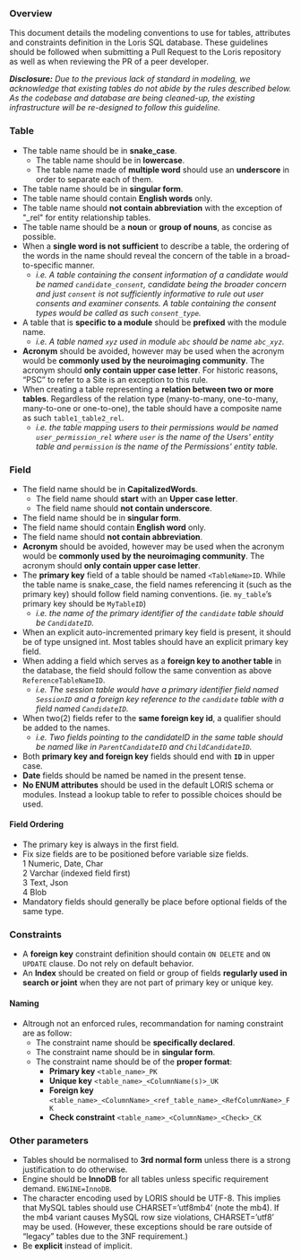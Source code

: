### Overview

This document details the modeling conventions to use for tables, attributes and constraints definition in the Loris SQL database. These guidelines should be followed when submitting a Pull Request to the Loris repository as well as when reviewing the PR of a peer developer.

***Disclosure:** Due to the previous lack of standard in modeling, we acknowledge that existing tables do not abide by the rules described below. As the codebase and database are being cleaned-up, the existing infrastructure will be re-designed to follow this guideline.*

### Table

- The table name should be in **snake_case**.  
  - The table name should be in **lowercase**.
  - The table name made of **multiple word** should use an **underscore** in order to separate each of them.
- The table name should be in **singular form**.
- The table name should contain **English words** only.
- The table name should **not contain abbreviation** with the exception of "\_rel" for entity relationship tables.
- The table name should be a **noun** or **group of nouns**, as concise as possible.
- When a **single word is not sufficient** to describe a table, the ordering of the words in the name should reveal the concern of the table in a broad-to-specific manner. 
  - *i.e. A table containing the consent information of a candidate would be named `candidate_consent`, candidate being the broader concern and just `consent` is not sufficiently informative to rule out user consents and examiner consents. A table containing the consent types would be called as such `consent_type`.*
- A table that is **specific to a module** should be **prefixed** with the module name.
  - *i.e. A table named `xyz` used in module `abc` should be name `abc_xyz`.*
- **Acronym** should be avoided, however may be used when the acronym would be **commonly used by the neuroimaging community**. The acronym should **only contain upper case letter**. For historic reasons, “PSC” to refer to a Site is an exception to this rule.
- When creating a table representing a **relation between two or more tables**. Regardless of the relation type (many-to-many, one-to-many, many-to-one or one-to-one), the table should have a composite name as such `table1_table2_rel`.
  - *i.e. the table mapping users to their permissions would be named `user_permission_rel` where `user` is the name of the Users' entity table and `permission` is the name of the Permissions' entity table.*

### Field

- The field name should be in **CapitalizedWords**.
  - The field name should **start** with an **Upper case letter**.
  - The field name should **not contain underscore**.
- The field name should be in **singular form**.
- The field name should contain **English word** only.
- The field name should **not contain abbreviation**.
- **Acronym** should be avoided, however may be used when the acronym would be **commonly used by the neuroimaging community**. The acronym should **only contain upper case letter**.
- The **primary key** field of a table should be named `<TableName>ID`. While the table name is snake_case, the field names referencing it (such as the primary key) should follow field naming conventions. (ie. `my_table`’s primary key should be `MyTableID`)
  - *i.e. the name of the primary identifier of the `candidate` table should be `CandidateID`.*
- When an explicit auto-incremented primary key field is present, it should be of type unsigned int. Most tables should have an explicit primary key field.
- When adding a field which serves as a **foreign key to another table** in the database, the field should follow the same convention as above `ReferenceTableNameID`. 
  - *i.e. The session table would have a primary identifier field named `SessionID` and a foreign key reference to the `candidate` table with a field named `CandidateID`.*
- When two(2) fields refer to the **same foreign key id**, a qualifier should be added to the names.
  - *i.e. Two fields pointing to the candidateID in the same table should be named like in `ParentCandidateID` and `ChildCandidateID`.*
- Both **primary key and foreign key** fields should end with **`ID`** in upper case.
- **Date** fields should be named be named in the present tense.
- **No ENUM attributes** should be used in the default LORIS schema or modules. Instead a lookup table to refer to possible choices should be used.

#### Field Ordering

- The primary key is always in the first field.
- Fix size fields are to be positioned before variable size fields.  
  1 Numeric, Date, Char  
  2 Varchar (indexed field first)  
  3 Text, Json  
  4 Blob  
- Mandatory fields should generally be place before optional fields of the same type.


### Constraints

- A **foreign key** constraint definition should contain `ON DELETE` and `ON UPDATE` clause. Do not rely on default behavior.
- An **Index** should be created on field or group of fields **regularly used in search or joint** when they are not part of primary key or unique key.

#### Naming
- Altrough not an enforced rules, recommandation for naming constraint are as follow:
  - The constraint name should be **specifically declared**.
  - The constraint name should be in **singular form**.
  - The constraint name should be of the **proper format**:
    - **Primary key** `<table_name>_PK`
    - **Unique key** `<table_name>_<ColumnName(s)>_UK`
    - **Foreign key** `<table_name>_<ColumnName>_<ref_table_name>_<RefColumnName>_FK`
    - **Check constraint** `<table_name>_<ColumnName>_<Check>_CK`


### Other parameters
- Tables should be normalised to **3rd normal form**  unless there is a strong justification to do otherwise.
- Engine should be **InnoDB** for all tables unless specific requirement demand. `ENGINE=InnoDB`.
- The character encoding used by LORIS should be UTF-8. This implies that MySQL tables should use CHARSET=’utf8mb4’ (note the mb4). If the mb4 variant causes MySQL row size violations, CHARSET=’utf8’ may be used. (However, these exceptions should be rare outside of “legacy” tables due to the 3NF requirement.)
- Be **explicit** instead of implicit. 


